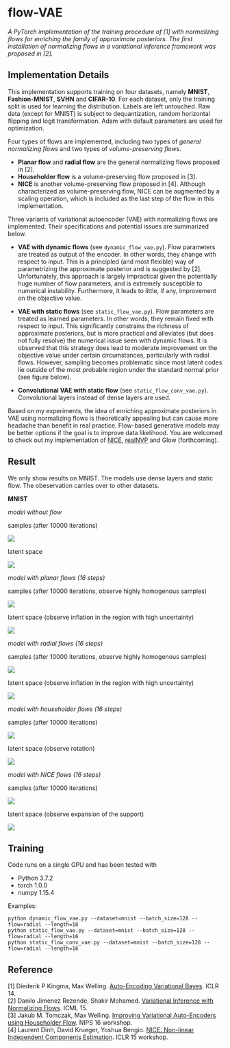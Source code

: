 # flow-VAE
_A PyTorch implementation of the training procedure of [1] with normalizing flows for enriching the family of approximate posteriors. The first installation of normalizing flows in a variational inference framework was proposed in [2]._

## Implementation Details
This implementation supports training on four datasets, namely **MNIST**, **Fashion-MNIST**, **SVHN** and **CIFAR-10**. For each dataset, only the training split is used for learning the distribution. Labels are left untouched. Raw data (except for MNIST) is subject to dequantization, random horizontal flipping and logit transformation. Adam with default parameters are used for optimization.

Four types of flows are implemented, including two types of _general normalizing flows_ and two types of _volume-preserving flows_.

- **Planar flow** and **radial flow** are the general normalizing flows proposed in [2].
- **Householder flow** is a volume-preserving flow proposed in [3].
- **NICE** is another volume-preserving flow proposed in [4]. Although characterized as volume-preserving flow, NICE can be augmented by a scaling operation, which is included as the last step of the flow in this implementation.

Three variants of variational autoencoder (VAE) with normalizing flows are implemented. Their specifications and potential issues are summarized below.

- **VAE with dynamic flows** (see ```dynamic_flow_vae.py```). Flow parameters are treated as output of the encoder. In other words, they change with respect to input. This is a principled (and most flexible) way of parametrizing the approximate posterior and is suggested by [2]. Unfortunately, this approach is largely impractical given the potentially huge number of flow parameters, and is extremely susceptible to numerical instability. Furthermore, it leads to little, if any, improvement on the objective value.  

-  **VAE with static flows** (see ```static_flow_vae.py```). Flow parameters are treated as learned parameters. In other words, they remain fixed with respect to input. This significantly constrains the richness of approximate posteriors, but is more practical and alleviates (but does not fully resolve) the numerical issue seen with dynamic flows. It is observed that this strategy does lead to moderate improvement on the objective value under certain circumstances, particularly with radial flows. However, sampling becomes problematic since most latent codes lie outside of the most probable region under the standard normal prior (see figure below).

- **Convolutional VAE with static flow** (see ```static_flow_conv_vae.py```). Convolutional layers instead of dense layers are used.

Based on my experiments, the idea of enriching approximate posteriors in VAE using normalizing flows is theoretically appealing but can cause more headache than benefit in real practice. Flow-based generative models may be better options if the goal is to improve data likelihood. You are welcomed to check out my implementation of [NICE](https://github.com/fmu2/NICE), [realNVP](https://github.com/fmu2/realNVP) and Glow (forthcoming).

## Result
We only show results on MNIST. The models use dense layers and static flow. The obeservation carries over to other datasets. 

**MNIST** 

_model without flow_  

samples (after 10000 iterations)  

![](https://github.com/fmu2/flow-VAE/blob/master/samples/mnist_bs128_ly2_hd400_lt2_gt0__10000.png?raw=true)

latent space

![](https://github.com/fmu2/flow-VAE/blob/master/plots/mnist_bs128_ly2_hd400_lt2_gt0_latent.png?raw=true)

_model with planar flows (16 steps)_

samples (after 10000 iterations, observe highly homogenous samples) 

![](https://github.com/fmu2/flow-VAE/blob/master/samples/mnist_bs128_ly2_hd400_lt2_gt0__planar_len16_10000.png?raw=true)

latent space (observe inflation in the region with high uncertainty)

![](https://github.com/fmu2/flow-VAE/blob/master/plots/mnist_bs128_ly2_hd400_lt2_gt0__planar_len16latent.png?raw=true)

_model with radial flows (16 steps)_

samples (after 10000 iterations, observe highly homogenous samples) 

![](https://github.com/fmu2/flow-VAE/blob/master/samples/mnist_bs128_ly2_hd400_lt2_gt0__radial_len16_10000.png?raw=true)

latent space (observe inflation in the region with high uncertainty)

![](https://github.com/fmu2/flow-VAE/blob/master/plots/mnist_bs128_ly2_hd400_lt2_gt0__radial_len16latent.png?raw=true)

_model with householder flows (16 steps)_

samples (after 10000 iterations) 

![](https://github.com/fmu2/flow-VAE/blob/master/samples/mnist_bs128_ly2_hd400_lt2_gt0__householder_len16_10000.png?raw=true)

latent space (observe rotation)

![](https://github.com/fmu2/flow-VAE/blob/master/plots/mnist_bs128_ly2_hd400_lt2_gt0__householder_len16latent.png?raw=true)

_model with NICE flows (16 steps)_

samples (after 10000 iterations) 

![](https://github.com/fmu2/flow-VAE/blob/master/samples/mnist_bs128_ly2_hd400_lt2_gt0__nice_len16_10000.png?raw=true)

latent space (observe expansion of the support)

![](https://github.com/fmu2/flow-VAE/blob/master/plots/mnist_bs128_ly2_hd400_lt2_gt0__nice_len16latent.png?raw=true)

## Training
Code runs on a single GPU and has been tested with

- Python 3.7.2
- torch 1.0.0
- numpy 1.15.4

Examples:

```
python dynamic_flow_vae.py --dataset=mnist --batch_size=128 --flow=radial --length=16  
python static_flow_vae.py --dataset=mnist --batch_size=128 --flow=radial --length=16  
python static_flow_conv_vae.py --dataset=mnist --batch_size=128 --flow=radial --length=16  
```

## Reference
[1] Diederik P Kingma, Max Welling. [Auto-Encoding Variational Bayes](https://arxiv.org/abs/1312.6114). ICLR 14.  
[2] Danilo Jimenez Rezende, Shakir Mohamed. [Variational Inference with Normalizing Flows](https://arxiv.org/abs/1505.05770). ICML 15.  
[3] Jakub M. Tomczak, Max Welling. [Improving Variational Auto-Encoders using Householder Flow](https://arxiv.org/abs/1611.09630). NIPS 16 workshop.  
[4] Laurent Dinh, David Krueger, Yoshua Bengio. [NICE: Non-linear Independent Components Estimation](https://arxiv.org/abs/1410.8516). ICLR 15 workshop.